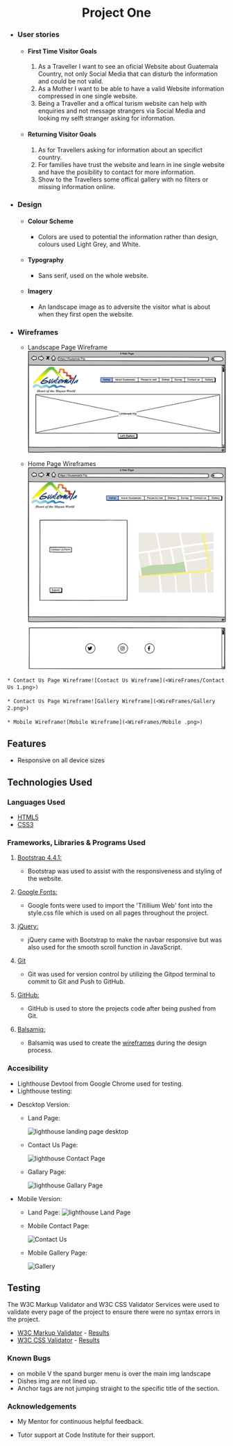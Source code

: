 

<h1 align="center">Project One</h1>



-   ### User stories

    -   #### First Time Visitor Goals

        1. As a Traveller I want to see an oficial Website about Guatemala Country, not only Social Media that can disturb the information and could be not valid.
        2. As a Mother I want to be able to have a valid Website information compressed in one single website.
        3. Being a Traveller and a offical turism website can help with enquiries and not message strangers via Social Media and looking my selft stranger asking for information.

    -   #### Returning Visitor Goals

        1. As for Travellers asking for information about an specifict country.
        2. For families have trust the website and learn in ine single website and have the posibility to contact for more information.
        3. Show to the Travellers some offical gallery with no filters or missing information online.

-   ### Design
    -   #### Colour Scheme
        -   Colors are used to potential the information rather than design, colours used Light Grey, and White.
    -   #### Typography
        - Sans serif, used on the whole website.
    -   #### Imagery
        -   An landscape image as to adversite the visitor what is about when they first open the website.

*   ### Wireframes

    * Landscape Page Wireframe 
    ![Alt text](assets/img/WireFrames/Landscape.png)
  

    * Home Page Wireframes 
    ![Alt text](<assets/img/WireFrames/Contact Us 1.png>)

<!-- 
    <p align="center">
<img src="assets/img/WireFrames/Landscape.png" width="600" height="100%">
</p> -->


    * Contact Us Page Wireframe![Contact Us Wireframe](<WireFrames/Contact Us 1.png>)

    * Contact Us Page Wireframe![Gallery Wireframe](<WireFrames/Gallery 2.png>) 

    * Mobile Wireframe![Mobile Wireframe](<WireFrames/Mobile .png>)

## Features

-   Responsive on all device sizes

## Technologies Used

### Languages Used

-   [HTML5](https://en.wikipedia.org/wiki/HTML5)
-   [CSS3](https://en.wikipedia.org/wiki/Cascading_Style_Sheets)

### Frameworks, Libraries & Programs Used

1. [Bootstrap 4.4.1:](https://getbootstrap.com/docs/4.4/getting-started/introduction/)
    - Bootstrap was used to assist with the responsiveness and styling of the website.
1. [Google Fonts:](https://fonts.google.com/)
    - Google fonts were used to import the 'Titillium Web' font into the style.css file which is used on all pages throughout the project.
1. [jQuery:](https://jquery.com/)
    - jQuery came with Bootstrap to make the navbar responsive but was also used for the smooth scroll function in JavaScript.
1. [Git](https://git-scm.com/)
    - Git was used for version control by utilizing the Gitpod terminal to commit to Git and Push to GitHub.
1. [GitHub:](https://github.com/)
    - GitHub is used to store the projects code after being pushed from Git.

1. [Balsamiq:](https://balsamiq.com/)
    - Balsamiq was used to create the [wireframes](https://github.com/) during the design process.

### Accesibility

* Lighthouse Devtool from Google Chrome used for testing.
* Lighthouse testing:

 + Descktop Version:
    - Land Page:

        ![lighthouse landing page desktop](<LightHouse Test/LandPage.png>) 

    - Contact Us Page:

        ![lighthouse Contact Page](<LightHouse Test/Contact Page.png>)
    - Gallary Page:

        ![lighthouse Gallary Page](<LightHouse Test/Gallery Page.png>)
+ Mobile Version:
    - Land Page:
      ![lighthouse Land Page](<LightHouse Test/Mobile Home Page.png>)


    - Mobile Contact Page:

        ![Contact Us](<LightHouse Test/Mobile Contact .png>)

    - Mobile Gallery Page:

        ![Gallery](<LightHouse Test/Mobile Gallery.png>)

## Testing

The W3C Markup Validator and W3C CSS Validator Services were used to validate every page of the project to ensure there were no syntax errors in the project.

-   [W3C Markup Validator](https://jigsaw.w3.org/css-validator/#validate_by_input) - [Results](https://github.com/)
-   [W3C CSS Validator](https://jigsaw.w3.org/css-validator/#validate_by_input) - [Results](https://github.com/)

### Known Bugs

-  on mobile V the spand burger menu is over the main img landscape
-  Dishes img are not lined up.
-  Anchor tags are not jumping straight to the specific title of the section.

### Acknowledgements

-   My Mentor for continuous helpful feedback.

-   Tutor support at Code Institute for their support.
